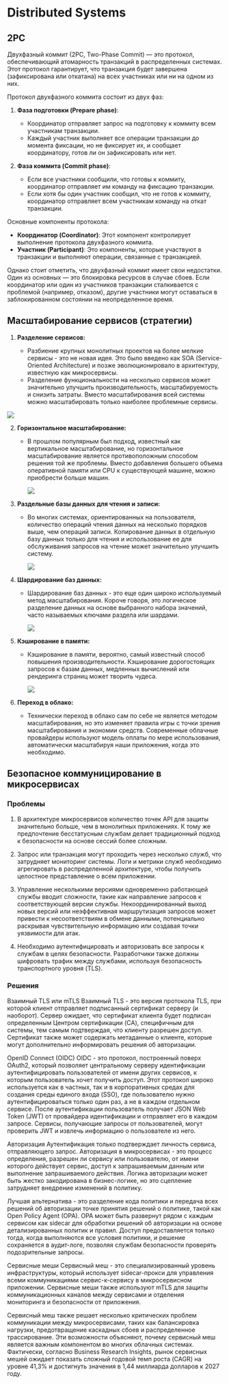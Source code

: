 # Distributed Systems

## 2PC

Двухфазный коммит (2PC, Two-Phase Commit) — это протокол, обеспечивающий атомарность транзакций в распределенных системах. Этот протокол гарантирует, что транзакция будет завершена (зафиксирована или откатана) на всех участниках или ни на одном из них.

Протокол двухфазного коммита состоит из двух фаз:

1. **Фаза подготовки (Prepare phase)**:
    
    - Координатор отправляет запрос на подготовку к коммиту всем участникам транзакции.
    - Каждый участник выполняет все операции транзакции до момента фиксации, но не фиксирует их, и сообщает координатору, готов ли он зафиксировать или нет.
2. **Фаза коммита (Commit phase)**:
    
    - Если все участники сообщили, что готовы к коммиту, координатор отправляет им команду на фиксацию транзакции.
    - Если хотя бы один участник сообщил, что не готов к коммиту, координатор отправляет всем участникам команду на откат транзакции.

Основные компоненты протокола:

- **Координатор (Coordinator)**: Этот компонент контролирует выполнение протокола двухфазного коммита.
- **Участник (Participant)**: Это компоненты, которые участвуют в транзакции и выполняют операции, связанные с транзакцией.

Однако стоит отметить, что двухфазный коммит имеет свои недостатки. Один из основных — это блокировка ресурсов в случае сбоев. Если координатор или один из участников транзакции сталкивается с проблемой (например, отказом), другие участники могут оставаться в заблокированном состоянии на неопределенное время.


## Масштабирование сервисов (стратегии)

1. **Разделение сервисов:**
    
    - Разбиение крупных монолитных проектов на более мелкие сервисы - это не новая идея. Это было введено как SOA (Service-Oriented Architecture) и позже эволюционировало в архитектуру, известную как микросервисы.
    - Разделение функциональности на несколько сервисов может значительно улучшить производительность, масштабируемость и снизить затраты. Вместо масштабирования всей системы можно масштабировать только наиболее проблемные сервисы.

![](Pasted%20image%2020231114105058.png)

2. **Горизонтальное масштабирование:**
    
    - В прошлом популярным был подход, известный как вертикальное масштабирование, но горизонтальное масштабирование является противоположным способом решения той же проблемы. Вместо добавления большего объема оперативной памяти или CPU к существующей машине, можно приобрести больше машин.
      
      ![](Pasted%20image%2020231114105145.png)
      
3. **Раздельные базы данных для чтения и записи:**
    
    - Во многих системах, ориентированных на пользователя, количество операций чтения данных на несколько порядков выше, чем операций записи. Копирование данных в отдельную базу данных только для чтения и использование ее для обслуживания запросов на чтение может значительно улучшить систему.
      
      ![](Pasted%20image%2020231114105218.png)
      
4. **Шардирование баз данных:**
    
    - Шардирование баз данных - это еще один широко используемый метод масштабирования. Короче говоря, это логическое разделение данных на основе выбранного набора значений, часто называемых ключами раздела или шардами.
      
      ![](Pasted%20image%2020231114105514.png)

5. **Кэширование в памяти:**
    
    - Кэширование в памяти, вероятно, самый известный способ повышения производительности. Кэширование дорогостоящих запросов к базам данных, медленных вычислений или рендеринга страниц может творить чудеса.
      
      ![](Pasted%20image%2020231114105737.png)
      
6. **Переход в облако:**
    
    - Технически переход в облако сам по себе не является методом масштабирования, но это изменяет правила игры с точки зрения масштабирования и экономии средств. Современные облачные провайдеры используют модель оплаты по мере использования, автоматически масштабируя наши приложения, когда это необходимо.
      
## Безопасное коммуницирование в микросервисах

### Проблемы

1. В архитектуре микросервисов количество точек API для защиты значительно больше, чем в монолитных приложениях. К тому же предпочтение бесстатусным службам делает традиционный подход к безопасности на основе сессий более сложным. 

2. Запрос или транзакция могут проходить через несколько служб, что затрудняет мониторинг системы. Логи и метрики служб необходимо агрегировать в распределенной архитектуре, чтобы получить целостное представление о всем приложении.

3. Управление несколькими версиями одновременно работающей службы вводит сложности, такие как направление запросов к соответствующей версии службы. Некоординированный выход новых версий или неэффективная маршрутизация запросов может привести к несоответствиям в обмене данными, потенциально раскрывая чувствительную информацию или создавая точки уязвимости для атак.

4. Необходимо аутентифицировать и авторизовать все запросы к службам в целях безопасности. Разработчики также должны шифровать трафик между службами, используя безопасность транспортного уровня (TLS).

### Решения

Взаимный TLS или mTLS Взаимный TLS - это версия протокола TLS, при которой клиент отправляет подписанный сертификат серверу (и наоборот). Сервер ожидает, что сертификат клиента будет подписан определенным Центром сертификации (CA), специфичным для системы, тем самым подтверждая, что клиенту разрешен доступ. Сертификат также может содержать метаданные о клиенте, которые могут дополнительно информировать решения об авторизации.

OpenID Connect (OIDC) OIDC - это протокол, построенный поверх OAuth2, который позволяет центральному серверу идентификации аутентифицировать пользователей от имени других сервисов, к которым пользователь хочет получить доступ. Этот протокол широко используется как в частных, так и в корпоративных средах для создания среды единого входа (SSO), где пользователю нужно аутентифицироваться только один раз, а не в каждом отдельном сервисе. После аутентификации пользователь получает JSON Web Token (JWT) от провайдера идентификации и отправляет его в каждом запросе. Сервисы, получающие запросы от пользователей, могут проверить JWT и извлечь информацию о пользователе из него.

Авторизация Аутентификация только подтверждает личность сервиса, отправляющего запрос. Авторизация в микросервисах - это процесс определения, разрешен ли сервису или пользователю, от имени которого действует сервис, доступ к запрашиваемым данным или выполнение запрашиваемого действия. Логика авторизации может быть жестко закодирована в бизнес-логике, но это сцепление затрудняет внедрение изменений в политику.

Лучшая альтернатива - это разделение кода политики и передача всех решений об авторизации точке принятия решений о политике, такой как Open Policy Agent (OPA). OPA может быть развернут рядом с каждым сервисом как sidecar для обработки решений об авторизации на основе детализированных политик и правил. Доступ предоставляется только тогда, когда выполняются все условия политики, и решение сохраняется в аудит-логе, позволяя службам безопасности проверять подозрительные запросы.

Сервисные меши Сервисный меш - это специализированный уровень инфраструктуры, который использует sidecar-прокси для управления всеми коммуникациями сервис-к-сервису в микросервисном приложении. Сервисные меши также используют mTLS для защиты коммуникационных каналов между сервисами и отделения мониторинга и безопасности от приложения.

Сервисный меш также решает несколько критических проблем коммуникации между микросервисами, таких как балансировка нагрузки, предотвращение каскадных сбоев и распределенное трассирование. Эти возможности объясняют, почему сервисный меш является важным компонентом во многих облачных системах. Фактически, согласно Business Research Insights, рынок сервисных мешей ожидает показать сложный годовой темп роста (CAGR) на уровне 41,3% и достигнуть значения в 1,44 миллиарда долларов к 2027 году.